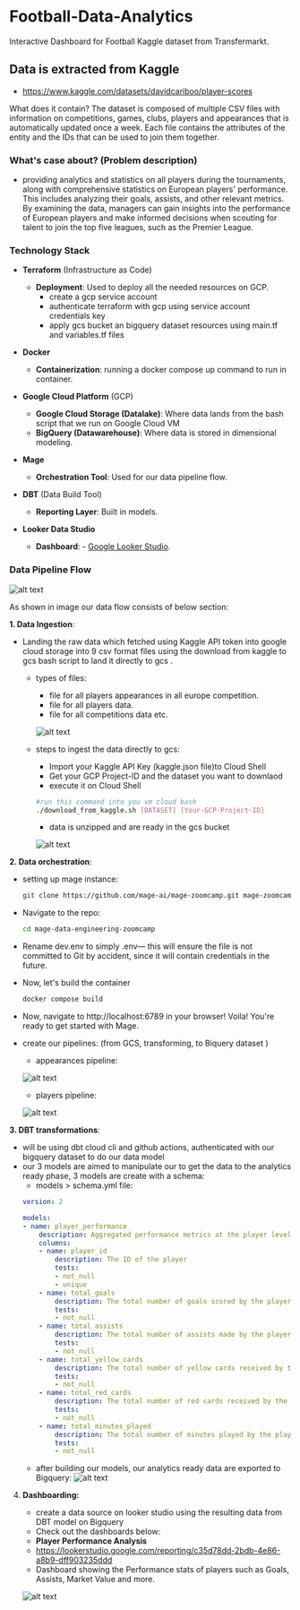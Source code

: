 # Football-Data-Analytics
Interactive Dashboard for Football Kaggle dataset from Transfermarkt.

## Data is extracted from Kaggle
 - https://www.kaggle.com/datasets/davidcariboo/player-scores

What does it contain?
The dataset is composed of multiple CSV files with information on competitions, games, clubs, players and appearances that is automatically updated once a week. Each file contains the attributes of the entity and the IDs that can be used to join them together.

### What's case about? (Problem description)
- providing analytics and statistics on all players during the tournaments, along with comprehensive statistics on European players' performance. This includes analyzing their goals, assists, and other relevant metrics. By examining the data, managers can gain insights into the performance of European players and make informed decisions when scouting for talent to join the top five leagues, such as the Premier League.


### Technology Stack

- **Terraform** (Infrastructure as Code)
    - **Deployment**: Used to deploy all the needed resources on GCP.
        - create a gcp service account
        - authenticate terraform with gcp using service account credentials key
        - apply gcs bucket an bigquery dataset resources using main.tf and variables.tf files  

- **Docker**
    - **Containerization**: running a docker compose up command to run in container.

- **Google Cloud Platform** (GCP)
    - **Google Cloud Storage (Datalake)**: Where data lands from the bash script that we run on Google Cloud VM
    - **BigQuery (Datawarehouse)**: Where data is stored in dimensional modeling.

- **Mage**
    - **Orchestration Tool**: Used for our data pipeline flow.

- **DBT** (Data Build Tool)
    - **Reporting Layer**: Built in models.

- **Looker Data Studio** 
    - **Dashboard**: - [Google Looker Studio](https://lookerstudio.google.com/overview).


### Data Pipeline Flow

![alt text](resources/image.jpeg)

As shown in image our data flow consists of below section:

**1. Data Ingestion**:
- Landing the raw data which fetched using Kaggle API token into google cloud storage into 9 csv format files using the download from kaggle to gcs bash script to land it directly to gcs  .
    - types of files: 
        - file for all players appearances in all europe competition.
        - file for all players data.
        - file for all competitions data etc.

        ![alt text](resources/image2.png)

    - steps to ingest the data directly to gcs:
        - Import your Kaggle API Key (kaggle.json file)to Cloud Shell
        - Get your GCP Project-ID and the dataset you want to downlaod
        - execute it on Cloud Shell

        ```bash
        #run this command into you vm cloud bash
        ./download_from_kaggle.sh [DATASET] [Your-GCP-Project-ID]
        ```
        - data is unzipped and are ready in the gcs bucket

        ![alt text](resources/image3.png)


**2. Data orchestration**:
- setting up mage instance:
    ```bash
    git clone https://github.com/mage-ai/mage-zoomcamp.git mage-zoomcamp
    ```
- Navigate to the repo:
    ```bash
    cd mage-data-engineering-zoomcamp
    ```
- Rename dev.env to simply .env— this will ensure the file is not committed to Git by accident, since it will contain credentials in the future.

- Now, let's build the container
    ```bash
    docker compose build
    ```
- Now, navigate to http://localhost:6789 in your browser! Voila! You're ready to get started with Mage.

- create our pipelines: (from GCS, transforming, to Biquery dataset )

    - appearances pipeline:


    ![alt text](resources/appearances_pipeline.png)

    - players pipeline: 

    ![alt text](resources/players_pipeline.png)


**3. DBT transformations**:
- will be using dbt cloud cli and github actions, authenticated with our bigquery dataset to do our data model
- our 3 models are aimed to manipulate our to get the data to the analytics ready phase, 3 models are create with a schema:
    - models > schema.yml file:
    ```yml
    version: 2

    models:
    - name: player_performance
        description: Aggregated performance metrics at the player level
        columns:
        - name: player_id
            description: The ID of the player
            tests:
            - not_null
            - unique
        - name: total_goals
            description: The total number of goals scored by the player
            tests:
            - not_null
        - name: total_assists
            description: The total number of assists made by the player
            tests:
            - not_null
        - name: total_yellow_cards
            description: The total number of yellow cards received by the player
            tests:
            - not_null
        - name: total_red_cards
            description: The total number of red cards received by the player
            tests:
            - not_null
        - name: total_minutes_played
            description: The total number of minutes played by the player
            tests:
            - not_null
    ```
    - after building our models, our analytics ready data are exported to Bigquery:
        ![alt text](resources/dbt_models_data.png)

4. **Dashboarding:**
    - create a data source on looker studio using the resulting data from DBT model on Bigquery
    - Check out the dashboards below:
    - **Player Performance Analysis** 
    - https://lookerstudio.google.com/reporting/c35d78dd-2bdb-4e86-a8b9-dff903235ddd
    - Dashboard showing the Performance stats of players such as Goals, Assists, Market Value and more.
    
     ![alt text](resources/dashboard.png)